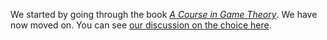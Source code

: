 We started by going through the book [*A Course in Game Theory*](http://icds.gzu.edu.cn/studyFiles/2014010721511410737.pdf).
We have now moved on. You can see [our discussion on the choice here](https://github.com/game-theory/research/issues/2).
